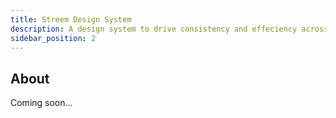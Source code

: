```yaml
---
title: Streem Design System
description: A design system to drive consistency and effeciency across Streem's.
sidebar_position: 2
---
```


## About

Coming soon...
